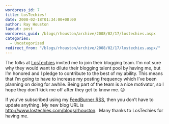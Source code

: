 ```yaml
---
wordpress_id: 7
title: LosTechies!
date: 2008-02-18T01:34:00+00:00
author: Ray Houston
layout: post
wordpress_guid: /blogs/rhouston/archive/2008/02/17/lostechies.aspx
categories:
  - Uncategorized
redirect_from: "/blogs/rhouston/archive/2008/02/17/lostechies.aspx/"
---
```

The folks at [LosTechies](http://lostechies.com/) invited me to join their blogging team. I&#8217;m not sure why they would want to dilute their blogging talent pool by having me, but I&#8217;m honored and I pledge to contribute to the best of my ability. This means that I&#8217;m going to have to increase my posting frequency which I&#8217;ve been planning on doing for awhile. Being part of the team is a nice motivator, so I hope they don&#8217;t kick me off after they get to know me. 😉

If you&#8217;ve subscribed using my [FeedBurner RSS](https://feeds.feedburner.com/RayHoustonBlog), then you don&#8217;t have to update anything. My new blog URL is <http://www.lostechies.com/blogs/rhouston>.&nbsp; Many thanks to LosTechies for having me.